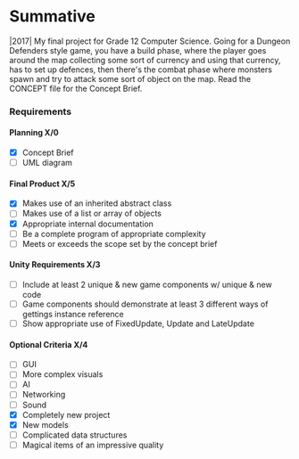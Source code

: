 # Summative
|2017| My final project for Grade 12 Computer Science. Going for a Dungeon Defenders style game, you have a build phase, 
where the player goes around the map collecting some sort of currency and using that currency, has to set up defences, then
there's the combat phase where monsters spawn and try to attack some sort of object on the map. Read the CONCEPT file for the Concept Brief.

### Requirements
#### Planning X/0
- [x] Concept Brief
- [ ] UML diagram 

#### Final Product X/5
- [x] Makes use of an inherited abstract class
- [ ] Makes use of a list or array of objects
- [x] Appropriate internal documentation
- [ ] Be a complete program of appropriate complexity
- [ ] Meets or exceeds the scope set by the concept brief

#### Unity Requirements X/3
- [ ] Include at least 2 unique & new game components w/ unique & new code
- [ ] Game components should demonstrate at least 3 different ways of gettings instance reference
- [ ] Show appropriate use of FixedUpdate, Update and LateUpdate

#### Optional Criteria X/4
- [ ] GUI
- [ ] More complex visuals
- [ ] AI
- [ ] Networking
- [ ] Sound
- [x] Completely new project
- [x] New models
- [ ] Complicated data structures
- [ ] Magical items of an impressive quality
